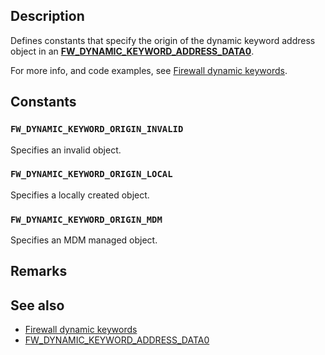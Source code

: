 ## Description

Defines constants that specify the origin of the dynamic keyword address object in an [**FW_DYNAMIC_KEYWORD_ADDRESS_DATA0**](https://learn.microsoft.com/windows/win32/api/netfw/ns-netfw-fw_dynamic_keyword_address_data0).

For more info, and code examples, see [Firewall dynamic keywords](https://learn.microsoft.com/windows/win32/ics/firewall-dynamic-keywords).

## Constants

### `FW_DYNAMIC_KEYWORD_ORIGIN_INVALID`

Specifies an invalid object.

### `FW_DYNAMIC_KEYWORD_ORIGIN_LOCAL`

Specifies a locally created object.

### `FW_DYNAMIC_KEYWORD_ORIGIN_MDM`

Specifies an MDM managed object.

## Remarks

## See also

* [Firewall dynamic keywords](https://learn.microsoft.com/windows/win32/ics/firewall-dynamic-keywords)
* [FW_DYNAMIC_KEYWORD_ADDRESS_DATA0](https://learn.microsoft.com/windows/win32/api/netfw/ns-netfw-fw_dynamic_keyword_address_data0)